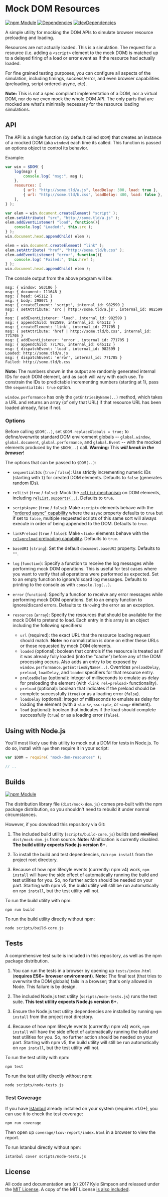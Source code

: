 # Mock DOM Resources

[![npm Module](https://badge.fury.io/js/mock-dom-resources.svg)](https://www.npmjs.org/package/mock-dom-resources)
[![Dependencies](https://david-dm.org/getify/mock-dom-resources.svg)](https://david-dm.org/getify/mock-dom-resources)
[![devDependencies](https://david-dm.org/getify/mock-dom-resources/dev-status.svg)](https://david-dm.org/getify/mock-dom-resources)

A simple utility for mocking the DOM APIs to simulate browser resource preloading and loading.

Resources are not actually loaded. This is a simulation. The request for a resource (i.e. adding a `<script>` element to the mock DOM) is matched up to a delayed firing of a load or error event as if the resource had actually loaded.

For fine grained testing purposes, you can configure all aspects of the simulation, including timings, success/error, and even browser capabilities (preloading, script ordered-async, etc).

**Note:** This is not a spec compliant implementation of a DOM, nor a virtual DOM, nor do we even mock the whole DOM API. The only parts that are mocked are what's minimally necessary for the resource loading simulations.

## API

The API is a single function (by default called `$DOM`) that creates an instance of a mocked DOM (aka `window`) each time its called. This function is passed an options object to control its behavior.

Example:

```js
var win = $DOM( {
	log(msg) {
		console.log( "msg:", msg );
	},
	resources: [
		{ url: "http://some.tld/a.js", loadDelay: 300, load: true },
		{ url: "http://some.tld/b.css", loadDelay: 400, load: false },
	],
} );

var elem = win.document.createElement( "script" );
elem.setAttribute( "src", "http://some.tld/a.js" );
elem.addEventListener( "load", function(){
    console.log( "Loaded:", this.src );
} );
win.document.head.appendChild( elem );

elem = win.document.createElement( "link" );
elem.setAttribute( "href", "http://some.tld/b.css" );
elem.addEventListener( "error", function(){
    console.log( "Failed:", this.href );
} );
win.document.head.appendChild( elem );
```

The console output from the above program will be:

```
msg: { window: 503186 }
msg: { document: 111648 }
msg: { head: 645112 }
msg: { body: 298071 }
msg: { createElement: 'script', internal_id: 982599 }
msg: { setAttribute: 'src | http://some.tld/a.js', internal_id: 982599 }
msg: { addEventListener: 'load', internal_id: 982599 }
msg: { appendChild: 982599, internal_id: 645112 }
msg: { createElement: 'link', internal_id: 771705 }
msg: { setAttribute: 'href | http://some.tld/b.css', internal_id: 771705 }
msg: { addEventListener: 'error', internal_id: 771705 }
msg: { appendChild: 771705, internal_id: 645112 }
msg: { dispatchEvent: 'load', internal_id: 982599 }
Loaded: http://some.tld/a.js
msg: { dispatchEvent: 'error', internal_id: 771705 }
Failed: http://some.tld/b.css
```

**Note:** The numbers shown in the output are randomly generated internal IDs for each DOM element, and as such will vary with each use. To constrain the IDs to predictable incrementing numbers (starting at 1), pass the `sequentialIds: true` option.

`window.performance` has only the `getEntriesByName(..)` method, which takes a URL and returns an array (of only that URL) if that resource URL has been loaded already, false if not.

### Options

Before calling `$DOM(..)`, set `$DOM.replaceGlobals = true;` to define/overwrite standard DOM environment globals -- `global.window`, `global.document`, `global.performance`, and `global.Event` -- with the mocked elements produced by the `$DOM(..)` call. **Warning:** This ***will break in the browser***!

The options that can be passed to `$DOM(..)`:

* `sequentialIds` (`true` / `false`): Use strictly incrementing numeric IDs (starting with `1`) for created DOM elements. Defaults to `false` (generates random IDs).

* `relList` (`true` / `false`): Mock the [`relList` mechanism](http://caniuse.com/#search=relList) on DOM elements, including [`relList.supports(..)`](https://developer.mozilla.org/en-US/docs/Web/API/DOMTokenList/supports). Defaults to `true`.

* `scriptAsync` (`true` / `false`): Make `<script>` elements behave with the ["ordered async" capability](https://www.w3.org/Bugs/Public/show_bug.cgi?id=11295) where the `async` property defaults to `true` but if set to `false`, multiple requested scripts of this same sort will always execute in order of being appended to the DOM. Defaults to `true`.

* `linkPreload` (`true` / `false`): Make `<link>` elements behave with the [`rel=preload` preloading capability](https://w3c.github.io/preload/). Defaults to `true`.

* `baseURI` (`string`): Set the default `document.baseURI` property. Defaults to `""`.

* `log` (`function`): Specify a function to receive the log messages while performing mock DOM operations. This is useful for test cases where you want to verify that all operations were performed as expected. Set to an empty function to ignore/discard log messages. Defaults to printing to the console as with `console.log(..)`.

* `error` (`function`): Specify a function to receive any error messages while performing mock DOM operations. Set to an empty function to ignore/discard errors. Defaults to `throw`ing the error as an exception.

* `resources` (`array`): Specify the resources that should be available for the mock DOM to pretend to load. Each entry in this array is an object including the following specifiers:

	- `url` (required): the exact URL that the resource loading request should match. **Note:** no normalization is done on either these URLs or those requested by mock DOM elements.
	- `loaded` (optional): boolean that controls if the resource is treated as if it was already fully loaded (into the "cache") before any of the DOM processing occurs. Also adds an entry to be exposed by `window.performance.getEntriesByName(..)`. Overrides `preloadDelay`, `preload`, `loadDelay`, and `loaded` specifiers for that resource entry.
	- `preloadDelay` (optional): integer of milliseconds to emulate as delay for preloading the element (with `<link rel=preload>` functionality).
	- `preload` (optional): boolean that indicates if the preload should be complete successfully (`true`) or as a loading error (`false`).
	- `loadDelay` (optional): integer of milliseconds to emulate as delay for loading the element (with a `<link>`, `<script>`, or `<img>` element).
	- `load` (optional): boolean that indicates if the load should complete successfully (`true`) or as a loading error (`false`).

## Using with Node.js

You'll most likely use this utility to mock out a DOM for tests in Node.js. To do so, install with `npm` then require it in your script:

```js
var $DOM = require( "mock-dom-resources" );

// ..
```

## Builds

[![npm Module](https://badge.fury.io/js/mock-dom-resources.svg)](https://www.npmjs.org/package/mock-dom-resources)

The distribution library file (`dist/mock-dom.js`) comes pre-built with the npm package distribution, so you shouldn't need to rebuild it under normal circumstances.

However, if you download this repository via Git:

1. The included build utility (`scripts/build-core.js`) builds (and ~~minifies~~) `dist/mock-dom.js` from source. **Note:** Minification is currently disabled. **The build utility expects Node.js version 6+.**

2. To install the build and test dependencies, run `npm install` from the project root directory.

3. Because of how npm lifecyle events (currently: npm v4) work, `npm install` will have the side effect of automatically running the build and test utilities for you. So, no further action should be needed on your part. Starting with npm v5, the build utility will still be run automatically on `npm install`, but the test utility will not.

To run the build utility with npm:

```
npm run build
```

To run the build utility directly without npm:

```
node scripts/build-core.js
```

## Tests

A comprehensive test suite is included in this repository, as well as the npm package distribution.

1. You can run the tests in a browser by opening up `tests/index.html` (**requires ES6+ browser environment**). **Note:** The final test (that tries to overwrite the DOM globals) fails in a browser; that's only allowed in Node. This failure is by design.

2. The included Node.js test utility (`scripts/node-tests.js`) runs the test suite. **This test utility expects Node.js version 6+.**

3. Ensure the Node.js test utility dependencies are installed by running `npm install` from the project root directory.

4. Because of how npm lifecyle events (currently: npm v4) work, `npm install` will have the side effect of automatically running the build and test utilities for you. So, no further action should be needed on your part. Starting with npm v5, the build utility will still be run automatically on `npm install`, but the test utility will not.

To run the test utility with npm:

```
npm test
```

To run the test utility directly without npm:

```
node scripts/node-tests.js
```

### Test Coverage

If you have [Istanbul](https://github.com/gotwarlost/istanbul) already installed on your system (requires v1.0+), you can use it to check the test coverage:

```
npm run coverage
```

Then open up `coverage/lcov-report/index.html` in a browser to view the report.

To run Istanbul directly without npm:

```
istanbul cover scripts/node-tests.js
```

## License

All code and documentation are (c) 2017 Kyle Simpson and released under the [MIT License](http://getify.mit-license.org/). A copy of the MIT License [is also included](LICENSE.txt).
